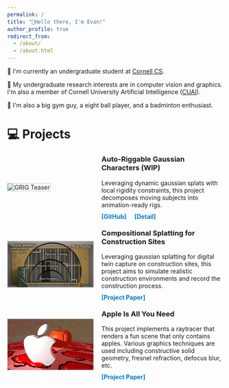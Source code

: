 ```yaml
---
permalink: /
title: "👋Hello there, I'm Evan!"
author_profile: true
redirect_from: 
  - /about/
  - /about.html
---
```


🏫 I'm currently an undergraduate student at [Cornell CS](https://www.cs.cornell.edu/).

🔬 My undergraduate research interests are in computer vision and graphics. I'm also a member of Cornell University Artificial Intelligence ([CUAI](https://cuai.github.io/)).

🎾 I'm also a big gym guy, a eight ball player, and a badminton enthusiast.

# 💻 Projects #
<!-- Projects -->
<div class="project-teaser" style="display: flex; align-items: center; margin: 20px 0;">
  <!-- Left Column: Teaser Image -->
  <div class="teaser-image" style="flex: 0 0 200px;">
    <img src="/images/grig2.gif" alt="GRIG Teaser" style="width: 100%; border: 1px solid #ccc;">
  </div>

  <!-- Right Column: Short Description and Links -->
  <div class="teaser-description" style="flex: 1; padding-left: 20px;">
    <h3 style="margin-top: 0;">Auto-Riggable Gaussian Characters (WIP)</h3>
    <p style="margin: 10px 0;">
      Leveraging dynamic gaussian splats with local rigidity constraints, this project decomposes moving subjects into animation-ready rigs.
    </p>
    <!-- Links displayed side by side -->
    <a href="https://github.com/jolfss/grig" target="_blank" rel="noopener noreferrer" style="color: #007acc; text-decoration: none; font-weight: bold; margin-right: 15px;">[GitHub]</a>
    <a href="/projects/grig.html" style="color: #007acc; text-decoration: none; font-weight: bold;">[Detail]</a>
  </div>
</div>

<!-- Projects -->
<div class="project-teaser" style="display: flex; align-items: center; margin: 20px 0;">
  <!-- Left Column: Teaser Image -->
  <div class="teaser-image" style="flex: 0 0 200px;">
    <img src="/images/clickbait.png" alt="Gaussian_seg Teaser" style="width: 100%; border: 1px solid #ccc;">
  </div>

  <!-- Right Column: Short Description and Links -->
  <div class="teaser-description" style="flex: 1; padding-left: 20px;">
    <h3 style="margin-top: 0;">Compositional Splatting for Construction Sites</h3>
    <p style="margin: 10px 0;">
      Leveraging gaussian splatting for digital twin capture on construction sites, this project aims to simulate realistic construction environments and record the construction process.
    </p>
    <!-- Links displayed side by side -->
    <a href="files/SplatConstruction.pdf" target="_blank" rel="noopener noreferrer" style="color: #007acc; text-decoration: none; font-weight: bold; margin-right: 15px;">[Project Paper]</a>
    <!-- <a href="/projects/gaussian_seg.html" style="color: #007acc; text-decoration: none; font-weight: bold;">[Detail]</a> -->
  </div>
</div>

<!-- Projects -->
<div class="project-teaser" style="display: flex; align-items: center; margin: 20px 0;">
  <!-- Left Column: Teaser Image -->
  <div class="teaser-image" style="flex: 0 0 200px;">
    <img src="/images/up.png" alt="Gaussian_seg Teaser" style="width: 100%; border: 1px solid #ccc;">
  </div>

  <!-- Right Column: Short Description and Links -->
  <div class="teaser-description" style="flex: 1; padding-left: 20px;">
    <h3 style="margin-top: 0;">Apple Is All You Need</h3>
    <p style="margin: 10px 0;">
      This project implements a raytracer that renders a fun scene that only contains apples. Various graphics techniques are used including constructive solid geometry, fresnel refraction, defocus blur, etc.
    </p>
    <!-- Links displayed side by side -->
    <a href="files/apple.pdf" target="_blank" rel="noopener noreferrer" style="color: #007acc; text-decoration: none; font-weight: bold; margin-right: 15px;">[Project Paper]</a>
    <!-- <a href="/projects/gaussian_seg.html" style="color: #007acc; text-decoration: none; font-weight: bold;">[Detail]</a> -->
  </div>
</div>